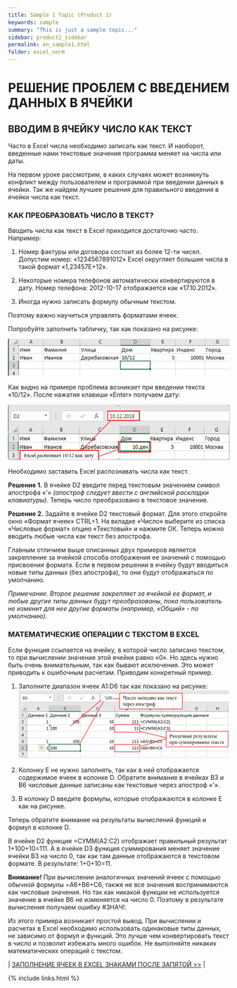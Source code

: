 ```yaml
---
title: Sample 1 Topic (Product 1)
keywords: sample
summary: "This is just a sample topic..."
sidebar: product2_sidebar
permalink: en_sample1.html
folder: excel_norm
---
```


# РЕШЕНИЕ ПРОБЛЕМ С ВВЕДЕНИЕМ ДАННЫХ В ЯЧЕЙКИ

## ВВОДИМ В ЯЧЕЙКУ ЧИСЛО КАК ТЕКСТ

Часто в Excel числа необходимо записать как текст. И наоборот, введенные нами текстовые значения программа меняет на числа или даты.

На первом уроке рассмотрим, в каких случаях может возникнуть конфликт между пользователем и программой при введении данных в ячейки. Так же найдем лучшее решения для правильного введения в ячейки числа как текст.

### КАК ПРЕОБРАЗОВАТЬ ЧИСЛО В ТЕКСТ?

Вводить числа как текст в Excel приходится достаточно часто. Например:

1. Номер фактуры или договора состоит из более 12-ти чисел. Допустим номер: «1234567891012» Excel округляет большие числа в такой формат «1,23457E+12».

2. Некоторые номера телефонов автоматически конвертируются в дату. Номер телефона: 2012-10-17 отображается как «17.10.2012».

3. Иногда нужно записать формулу обычным текстом.

Поэтому важно научиться управлять форматами ячеек.

Попробуйте заполнить табличку, так как показано на рисунке:

![img](/images/s2/img1.PNG)

Как видно на примере проблема возникает при введении текста «10/12». После нажатия клавиши «Enter» получаем дату:

![img](/images/s2/img2.PNG)

Необходимо заставить Excel распознавать числа как текст.

**Решение 1.** В ячейке D2 введите перед текстовым значением символ апострофа «'» _(апостроф следует ввести с английской раскладки клавиатуры)_. Теперь число преобразовано в текстовое значение.

**Решение 2.** Задайте в ячейке D2 текстовый формат. Для этого откройте окно «Формат ячеек» CTRL+1. На вкладке «Число» выберите из списка «Числовые формат» опцию «Текстовый» и нажмите ОК. Теперь можно вводить любые числа как текст без апострофа.

Главным отличием выше описанных двух примеров является закрепление за ячейкой способа отображения ее значений с помощью присвоения формата. Если в первом решении в ячейку будут вводиться новые типы данных (без апострофа), то они будут отображаться по умолчанию.

_Примечание. Второе решение закрепляет за ячейкой ее формат, и любые другие типы данных будут преобразованы, пока пользователь не изменит для нее другие форматы (например, «Общий» - по умолчанию)._

### МАТЕМАТИЧЕСКИЕ ОПЕРАЦИИ С ТЕКСТОМ В EXCEL

Если функция ссылается на ячейку, в которой число записано текстом, то при вычислении значение этой ячейки равно «0». Но здесь нужно быть очень внимательным, так как бывают исключения. Это может приводить к ошибочным расчетам. Приводим конкретный пример.

1. Заполните диапазон ячеек A1:D6 так как показано на рисунке:
    ![img](/images/s2/img3.PNG)
        
2. Колонку E не нужно заполнять, так как в ней отображается содержимое ячеек в колонке D. Обратите внимание в ячейках B3 и B6 числовые данные записаны как текстовые через апостроф «'».
 
3. В колонку D введите формулы, которые отображаются в колонке E как на рисунке.

Теперь обратите внимание на результаты вычислений функций и формул в колонке D.

В ячейке D2 функция =СУММ(A2:C2) отображает правильный результат 1+100+10=111. А в ячейке D3 функция суммирования меняет значение ячейки B3 на число 0, так как там данные отображаются в текстовом формате. В результате: 1+0+10=11.

**Внимание!** При вычислении аналогичных значений ячеек с помощью обычной формулы =A6+B6+C6, также не все значения воспринимаются как числовые значения. Но так как никакой функции не используется значение в ячейке B6 не изменяется на число 0. Поэтому в результате вычисления получаем ошибку #ЗНАЧ!.

Из этого примера возникает простой вывод. При вычислении и расчетах в Excel необходимо использовать одинаковые типы данных, не зависимо от формул и функций. Это лучше чем конвертировать текст в число и позволит избежать много ошибок. Не выполняйте никаких математических операций с текстом.

| [ЗАПОЛНЕНИЕ ЯЧЕЕК В EXCEL ЗНАКАМИ ПОСЛЕ ЗАПЯТОЙ >>](en_sample2.html) |

{% include links.html %}


